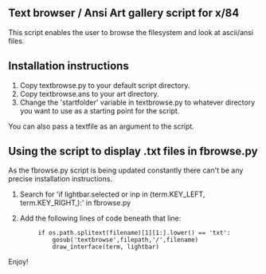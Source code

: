 Text browser / Ansi Art gallery script for x/84
-----------------------------------------------------------------
This script enables the user to browse the filesystem and look at ascii/ansi files.

Installation instructions
-------------------------
1. Copy textbrowse.py to your default script directory.
2. Copy textbrowse.ans to your art directory.
3. Change the 'startfolder' variable in textbrowse.py to whatever directory you want to use as a starting point for the script.

You can also pass a textfile as an argument to the script.

Using the script to display .txt files in fbrowse.py
----------------------------------------------------
As the fbrowse.py script is being updated constantly there can't be any precise installation instructions.

1. Search for 'if lightbar.selected or inp in (term.KEY_LEFT, term.KEY_RIGHT,):' in fbrowse.py
2. Add the following lines of code beneath that line:

            if os.path.splitext(filename)[1][1:].lower() == 'txt':
                gosub('textbrowse',filepath,'/',filename)
                draw_interface(term, lightbar)

Enjoy!
